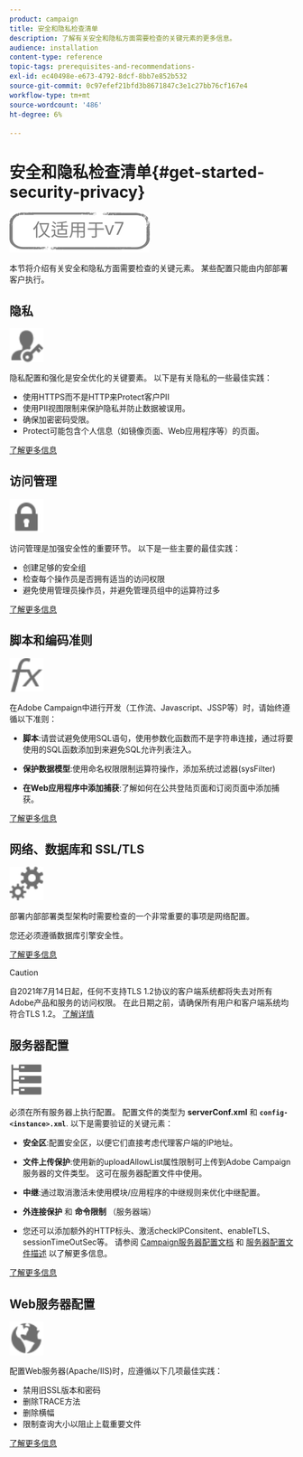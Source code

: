 ```yaml
---
product: campaign
title: 安全和隐私检查清单
description: 了解有关安全和隐私方面需要检查的关键元素的更多信息。
audience: installation
content-type: reference
topic-tags: prerequisites-and-recommendations-
exl-id: ec40498e-e673-4792-8dcf-8bb7e852b532
source-git-commit: 0c97efef21bfd3b8671847c3e1c27bb76cf167e4
workflow-type: tm+mt
source-wordcount: '486'
ht-degree: 6%

---
```


# 安全和隐私检查清单{#get-started-security-privacy}

![](../../assets/v7-only.svg)

本节将介绍有关安全和隐私方面需要检查的关键元素。 某些配置只能由内部部署客户执行。

## 隐私

<img src="assets/do-not-localize/icon_privacy.svg" width="60px">

隐私配置和强化是安全优化的关键要素。 以下是有关隐私的一些最佳实践：

* 使用HTTPS而不是HTTP来Protect客户PII
* 使用PII视图限制来保护隐私并防止数据被误用。
* 确保加密密码受限。
* Protect可能包含个人信息（如镜像页面、Web应用程序等）的页面。

[了解更多信息](../../installation/using/privacy.md)

## 访问管理

<img src="assets/do-not-localize/icon_access.svg" width="60px">

访问管理是加强安全性的重要环节。 以下是一些主要的最佳实践：

* 创建足够的安全组
* 检查每个操作员是否拥有适当的访问权限
* 避免使用管理员操作员，并避免管理员组中的运算符过多

[了解更多信息](../../installation/using/access-management.md)

## 脚本和编码准则

<img src="assets/do-not-localize/icon_scripting.svg" width="60px">

在Adobe Campaign中进行开发（工作流、Javascript、JSSP等）时，请始终遵循以下准则：

* **脚本**:请尝试避免使用SQL语句，使用参数化函数而不是字符串连接，通过将要使用的SQL函数添加到来避免SQL允许列表注入。

* **保护数据模型**:使用命名权限限制运算符操作，添加系统过滤器(sysFilter)

* **在Web应用程序中添加捕获**:了解如何在公共登陆页面和订阅页面中添加捕获。

[了解更多信息](../../installation/using/scripting-coding-guidelines.md)

## 网络、数据库和 SSL/TLS

<img src="assets/do-not-localize/icon_network.svg" width="60px">

部署内部部署类型架构时需要检查的一个非常重要的事项是网络配置。

您还必须遵循数据库引擎安全性。

[了解更多信息](../../installation/using/network-database.md)

>[!CAUTION]
>
>自2021年7月14日起，任何不支持TLS 1.2协议的客户端系统都将失去对所有Adobe产品和服务的访问权限。 在此日期之前，请确保所有用户和客户端系统均符合TLS 1.2。 [了解详情](https://helpx.adobe.com/x-productkb/multi/eol-tls-support.html)

## 服务器配置

<img src="assets/do-not-localize/icon_server.svg" width="60px">

必须在所有服务器上执行配置。 配置文件的类型为 **serverConf.xml** 和 **`config-<instance>.xml`**. 以下是需要验证的关键元素：

* **安全区**:配置安全区，以便它们直接考虑代理客户端的IP地址。

* **文件上传保护**:使用新的uploadAllowList属性限制可上传到Adobe Campaign服务器的文件类型。 这可在服务器配置文件中使用。

* **中继**:通过取消激活未使用模块/应用程序的中继规则来优化中继配置。

* **外连接保护** 和 **命令限制** （服务器端）

* 您还可以添加额外的HTTP标头、激活checkIPConsitent、enableTLS、sessionTimeOutSec等。 请参阅 [Campaign服务器配置文档](../../installation/using/configuring-campaign-server.md) 和 [服务器配置文件描述](../../installation/using/the-server-configuration-file.md) 以了解更多信息。

[了解更多信息](../../installation/using/server-configuration.md)

## Web服务器配置

<img src="assets/do-not-localize/icon_web.svg" width="60px">

配置Web服务器(Apache/IIS)时，应遵循以下几项最佳实践：

* 禁用旧SSL版本和密码
* 删除TRACE方法
* 删除横幅
* 限制查询大小以阻止上载重要文件

[了解更多信息](../../installation/using/web-server-configuration.md)
